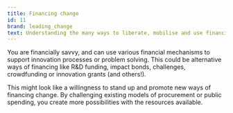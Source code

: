 ```yaml
---
title: Financing change
id: 11
brand: leading_change
text: Understanding the many ways to liberate, mobilise and use financial resources
---
```

You are financially savvy, and can use various financial mechanisms to support innovation processes or problem solving. This could be alternative ways of financing like R&D funding, impact bonds, challenges, crowdfunding or innovation grants (and others!).

This might look like a willingness to stand up and promote new ways of financing change. By challenging existing models of procurement or public spending, you create more possibilities with the resources available.